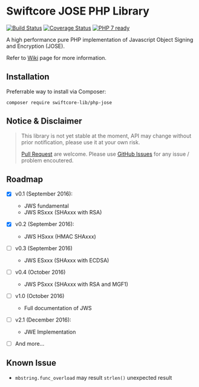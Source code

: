 # Swiftcore JOSE PHP Library

[![Build Status](https://travis-ci.org/swiftcore-lib/php-jose.svg?branch=master)](https://travis-ci.org/swiftcore-lib/php-jose) 
[![Coverage Status](https://coveralls.io/repos/github/swiftcore-lib/php-jose/badge.svg?branch=master)](https://coveralls.io/github/swiftcore-lib/php-jose?branch=master)
[![PHP 7 ready](http://php7ready.timesplinter.ch/swiftcore-lib/php-jose/master/badge.svg)](https://travis-ci.org/swiftcore-lib/php-jose)

A high performance pure PHP implementation of Javascript Object Signing and Encryption (JOSE).

Refer to [Wiki](https://github.com/swiftcore-lib/php-jose/wiki) page for more information.

## Installation

Preferrable way to install via Composer:

```
composer require swiftcore-lib/php-jose
```

## Notice & Disclaimer

> This library is not yet stable at the moment, API may change without prior notification, please use it at your own risk. 
> 
> [Pull Request](https://github.com/swiftcore-lib/php-jose/pulls) are welcome. Please use [GitHub Issues](https://github.com/swiftcore-lib/php-jose/issues) for any issue / problem encoutered.

## Roadmap

* [x] v0.1 (September 2016):
  * JWS fundamental
  * JWS RSxxx (SHAxxx with RSA)
* [x] v0.2 (September 2016):
  * JWS HSxxx (HMAC SHAxxx)
* [ ] v0.3 (September 2016)
  * JWS ESxxx (SHAxxx with ECDSA)
* [ ] v0.4 (October 2016)
  * JWS PSxxx (SHAxxx with RSA and MGF1)
* [ ] v1.0 (October 2016)
  * Full documentation of JWS
* [ ] v2.1 (December 2016):
  * JWE Implementation
* [ ] And more...


## Known Issue

* `mbstring.func_overload` may result `strlen()` unexpected result
 
 